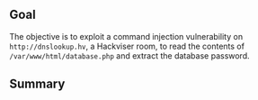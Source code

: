 ## Goal

The objective is to exploit a command injection vulnerability on `http://dnslookup.hv`, a Hackviser room, to read the contents of `/var/www/html/database.php` and extract the database password.

## Summary
